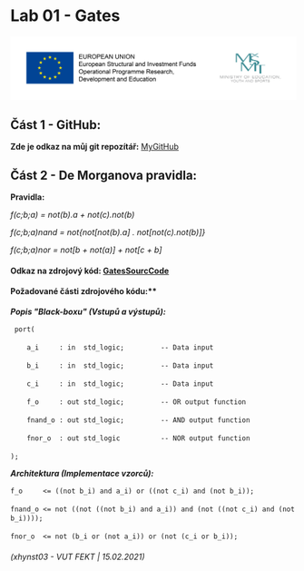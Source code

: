 # Lab 01 - Gates



![Logo](logolink_eng.jpg)

## Část 1 - GitHub:
**Zde je odkaz na můj git repozítář:** [MyGitHub](https://github.com/Heretic2k20/Digital-Electronics-1)

## Část 2 - De Morganova pravidla: 

**Pravidla:**

*f(c;b;a) = not(b).a + not(c).not(b)*

*f(c;b;a)nand = not{not[not(b).a] . not[not(c).not(b)]}*

*f(c;b;a)nor = not[b + not(a)] + not[c + b]*

#### Odkaz na zdrojový kód: [GatesSourcCode](https://www.edaplayground.com/x/wtbF)

#### Požadované části zdrojového kódu:**


***Popis "Black-boxu" (Vstupů a výstupů):***

     port(
     
        a_i     : in  std_logic;         -- Data input
        
        b_i     : in  std_logic;         -- Data input
        
        c_i     : in  std_logic;         -- Data input
        
        f_o     : out std_logic;         -- OR output function
        
        fnand_o : out std_logic;         -- AND output function
        
        fnor_o  : out std_logic          -- NOR output function
        
    );


***Architektura (Implementace vzorců):***


    f_o     <= ((not b_i) and a_i) or ((not c_i) and (not b_i));
    
    fnand_o <= not ((not ((not b_i) and a_i)) and (not ((not c_i) and (not b_i))));
    
    fnor_o  <= not (b_i or (not a_i)) or (not (c_i or b_i));
    

###### (xhynst03 - VUT FEKT  |  15.02.2021)
